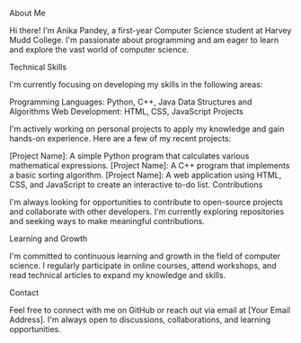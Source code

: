 About Me

Hi there! I'm Anika Pandey, a first-year Computer Science student at Harvey Mudd College. I'm passionate about programming and am eager to learn and explore the vast world of computer science.

Technical Skills

I'm currently focusing on developing my skills in the following areas:

Programming Languages: Python, C++, Java
Data Structures and Algorithms
Web Development: HTML, CSS, JavaScript
Projects

I'm actively working on personal projects to apply my knowledge and gain hands-on experience. Here are a few of my recent projects:

[Project Name]: A simple Python program that calculates various mathematical expressions.
[Project Name]: A C++ program that implements a basic sorting algorithm.
[Project Name]: A web application using HTML, CSS, and JavaScript to create an interactive to-do list.
Contributions

I'm always looking for opportunities to contribute to open-source projects and collaborate with other developers. I'm currently exploring repositories and seeking ways to make meaningful contributions.

Learning and Growth

I'm committed to continuous learning and growth in the field of computer science. I regularly participate in online courses, attend workshops, and read technical articles to expand my knowledge and skills.

Contact

Feel free to connect with me on GitHub or reach out via email at [Your Email Address]. I'm always open to discussions, collaborations, and learning opportunities.



